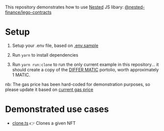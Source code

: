 This repository demonstrates how to use [Nested](https://nested.fi) JS libary: [@nested-finance/lego-contracts](https://www.npmjs.com/package/@nested-finance/lego-contracts)

# Setup

1) Setup your .env file, based on [.env.sample](.env.sample)

2) Run `yarn`  to install dependencies

3) Run `yarn run:clone` to run the only current example in this repository... it should create a copy of the [DIFFER MATIC](https://app.nested.fi/explorer/poly:3) portolio, worth approximately 1 MATIC.


nb: The gas price has been hard-coded for demonstration purposes, so please update it based on [current gas price](https://polygonscan.com/gastracker)

# Demonstrated use cases

- [clone.ts](src/clone.ts) 👉 Clones a given NFT
